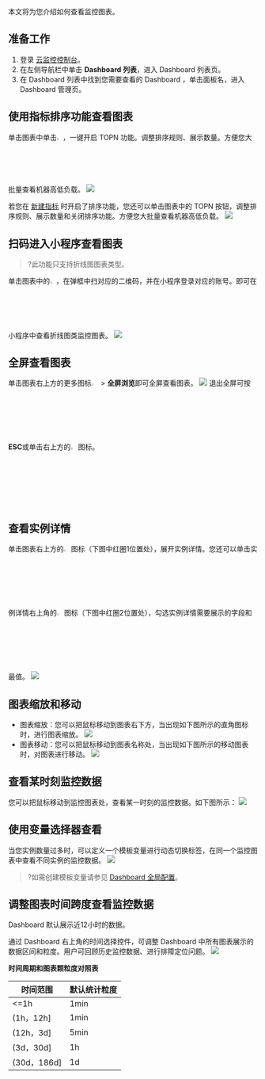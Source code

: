 本文将为您介绍如何查看监控图表。

## 准备工作

1. 登录 [云监控控制台](https://console.cloud.tencent.com/monitor)。
2. 在左侧导航栏中单击 **Dashboard 列表**，进入 Dashboard 列表页。
3. 在 Dashboard 列表中找到您需要查看的 Dashboard ，单击面板名，进入 Dashboard 管理页。

## 使用指标排序功能查看图表

单击图表中单击<img src="https://main.qcloudimg.com/raw/bc2e0e986ee5ad450e8a090582ca0697.png" width="2.4%">，一键开启 TOPN 功能。调整排序规则、展示数量。方便您大批量查看机器高低负载。
![](https://main.qcloudimg.com/raw/0b5775d4183da742fa0f33abe389a869.png)

若您在 [新建指标](https://cloud.tencent.com/document/product/248/46761) 时开启了排序功能，您还可以单击图表中的 TOPN 按钮，调整排序规则、展示数量和关闭排序功能。方便您大批量查看机器高低负载。
![](https://main.qcloudimg.com/raw/2c7fa9d303f4790f9d3f529302365405.png)

## 扫码进入小程序查看图表

> ?此功能只支持折线图图表类型。

单击图表中的<img src="https://main.qcloudimg.com/raw/b356c392ad90b4fe43d2e7d623abdd27.png"  style="margin:0;" width="2.5%">，在弹框中扫对应的二维码，并在小程序登录对应的账号。即可在小程序中查看折线图类监控图表。
![](https://main.qcloudimg.com/raw/3b18a49f0dbc5afdd840fbe5b4dc5a14.png)




## 全屏查看图表

单击图表右上方的更多图标<img src="https://main.qcloudimg.com/raw/7aa3947e6678d2e035766c2cc912aab3.png"  style="margin:0;" width="3%"> > **全屏浏览**即可全屏查看图表。
![](https://main.qcloudimg.com/raw/2bb4c77e866abb522f2a283ae5654c4f.png)
退出全屏可按**ESC**或单击右上方的<img src="https://main.qcloudimg.com/raw/0be3daafc00fb030f84ed2123e05e083.png"  style="margin:0;" width="3%">图标。

## 查看实例详情

单击图表右上方的<img src="https://main.qcloudimg.com/raw/497169f09047d1435cf8fedb6fb12b39.png" style="margin:0;" width="3%">图标（下图中红圈1位置处），展开实例详情。您还可以单击实例详情右上角的<img src="https://main.qcloudimg.com/raw/9f49988ef96508fb071de4a6950c4a12.png" style="margin:0;" width="3%">图标（下图中红圈2位置处），勾选实例详情需要展示的字段和最值。
![](https://main.qcloudimg.com/raw/fe1a1994758bd0cdbc1078a7afb1109a.png)



## 图表缩放和移动

- 图表缩放：您可以把鼠标移动到图表右下方，当出现如下图所示的直角图标时，进行图表缩放。
  ![](https://main.qcloudimg.com/raw/c1ee949693407b05f1731306fefa5804.png)
- 图表移动：您可以把鼠标移动到图表名称处，当出现如下图所示的移动图表时，对图表进行移动。
  ![](https://main.qcloudimg.com/raw/b0bcc7cf8cc070b032f92633bc318750.png)

## 查看某时刻监控数据

您可以把鼠标移动到监控图表处，查看某一时刻的监控数据。如下图所示：
![](https://main.qcloudimg.com/raw/af195fd36bbce63d30fa5391e37a2473.png)

## 使用变量选择器查看

当您实例数量过多时，可以定义一个模板变量进行动态切换标签，在同一个监控图表中查看不同实例的监控数据。
![](https://main.qcloudimg.com/raw/c943abf7a3f2cf7ecdb23760d36d8670.png)

> ?如需创建模板变量请参见 [Dashboard 全局配置](https://cloud.tencent.com/document/product/248/46763)。

## 调整图表时间跨度查看监控数据

Dashboard 默认展示近12小时的数据。

通过 Dashboard 右上角的时间选择控件，可调整 Dashboard 中所有图表展示的数据区间和粒度。用户可回顾历史监控数据、进行排障定位问题。
![](https://main.qcloudimg.com/raw/9703a57c29773a2e889ac2713de71898.png)

**时间周期和图表颗粒度对照表**

| 时间范围    | 默认统计粒度 |
| ----------- | ------------ |
| <=1h        | 1min         |
| (1h，12h]   | 1min         |
| (12h，3d]   | 5min         |
| (3d，30d]   | 1h           |
| (30d，186d] | 1d           |
